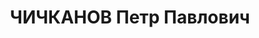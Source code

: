 ---
title: ЧИЧКАНОВ Петр Павлович
description: "1903 г.р., место рождения: РСФСР, Тамбовская обл., Ржаксинский р-н,\
  \ с. Тимофеевка, русский, прож.: Свердловская обл., г. Нижний Тагил, работал: Уралвагонзавод,\
  \ центральная лаборатория, заведующий металлографическим отделом. \n  Арестован\
  \ 26 июля 1937 г., осужден 13 января 1938 г. Расстрелян 13 января 1938 г."
---